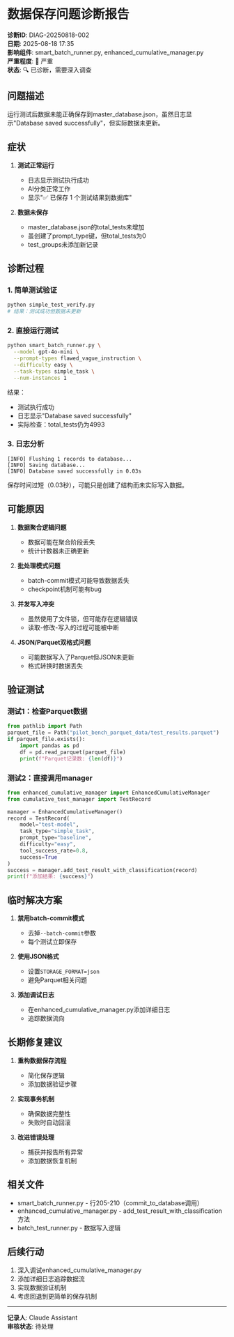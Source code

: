 # 数据保存问题诊断报告

**诊断ID**: DIAG-20250818-002  
**日期**: 2025-08-18 17:35  
**影响组件**: smart_batch_runner.py, enhanced_cumulative_manager.py  
**严重程度**: 🔴 严重  
**状态**: 🔍 已诊断，需要深入调查

## 问题描述

运行测试后数据未能正确保存到master_database.json，虽然日志显示"Database saved successfully"，但实际数据未更新。

## 症状

1. **测试正常运行**
   - 日志显示测试执行成功
   - AI分类正常工作
   - 显示"✅ 已保存 1 个测试结果到数据库"

2. **数据未保存**
   - master_database.json的total_tests未增加
   - 虽创建了prompt_type键，但total_tests为0
   - test_groups未添加新记录

## 诊断过程

### 1. 简单测试验证
```bash
python simple_test_verify.py
# 结果：测试成功但数据未更新
```

### 2. 直接运行测试
```bash
python smart_batch_runner.py \
  --model gpt-4o-mini \
  --prompt-types flawed_vague_instruction \
  --difficulty easy \
  --task-types simple_task \
  --num-instances 1
```
结果：
- 测试执行成功
- 日志显示"Database saved successfully"
- 实际检查：total_tests仍为4993

### 3. 日志分析
```
[INFO] Flushing 1 records to database...
[INFO] Saving database...
[INFO] Database saved successfully in 0.03s
```
保存时间过短（0.03秒），可能只是创建了结构而未实际写入数据。

## 可能原因

1. **数据聚合逻辑问题**
   - 数据可能在聚合阶段丢失
   - 统计计数器未正确更新

2. **批处理模式问题**
   - batch-commit模式可能导致数据丢失
   - checkpoint机制可能有bug

3. **并发写入冲突**
   - 虽然使用了文件锁，但可能存在逻辑错误
   - 读取-修改-写入的过程可能被中断

4. **JSON/Parquet双格式问题**
   - 可能数据写入了Parquet但JSON未更新
   - 格式转换时数据丢失

## 验证测试

### 测试1：检查Parquet数据
```python
from pathlib import Path
parquet_file = Path("pilot_bench_parquet_data/test_results.parquet")
if parquet_file.exists():
    import pandas as pd
    df = pd.read_parquet(parquet_file)
    print(f"Parquet记录数: {len(df)}")
```

### 测试2：直接调用manager
```python
from enhanced_cumulative_manager import EnhancedCumulativeManager
from cumulative_test_manager import TestRecord

manager = EnhancedCumulativeManager()
record = TestRecord(
    model="test-model",
    task_type="simple_task",
    prompt_type="baseline",
    difficulty="easy",
    tool_success_rate=0.8,
    success=True
)
success = manager.add_test_result_with_classification(record)
print(f"添加结果: {success}")
```

## 临时解决方案

1. **禁用batch-commit模式**
   - 去掉`--batch-commit`参数
   - 每个测试立即保存

2. **使用JSON格式**
   - 设置`STORAGE_FORMAT=json`
   - 避免Parquet相关问题

3. **添加调试日志**
   - 在enhanced_cumulative_manager.py添加详细日志
   - 追踪数据流向

## 长期修复建议

1. **重构数据保存流程**
   - 简化保存逻辑
   - 添加数据验证步骤

2. **实现事务机制**
   - 确保数据完整性
   - 失败时自动回滚

3. **改进错误处理**
   - 捕获并报告所有异常
   - 添加数据恢复机制

## 相关文件

- smart_batch_runner.py - 行205-210（commit_to_database调用）
- enhanced_cumulative_manager.py - add_test_result_with_classification方法
- batch_test_runner.py - 数据写入逻辑

## 后续行动

1. 深入调试enhanced_cumulative_manager.py
2. 添加详细日志追踪数据流
3. 实现数据验证机制
4. 考虑回退到更简单的保存机制

---
**记录人**: Claude Assistant  
**审核状态**: 待处理
